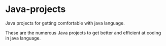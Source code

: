 # Java-projects
Java projects for getting comfortable with java language.

These are the numerous Java projects to get better and efficient at coding in java language.
